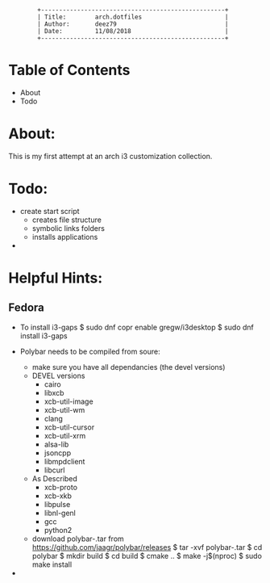 ~~~
        +---------------------------------------------------+
        | Title:        arch.dotfiles                       |
        | Author:       deez79                              |
        | Date:         11/08/2018                          |
        +---------------------------------------------------+
~~~
# Table of Contents
* About
* Todo

# About:
This is my first attempt at an arch i3 customization collection.

# Todo:
* create start script
  * creates file structure
  * symbolic links folders 
  * installs applications
* 

# Helpful Hints:
## Fedora
* To install i3-gaps
    $ sudo dnf copr enable gregw/i3desktop
    $ sudo dnf install i3-gaps
* Polybar needs to be compiled from soure:
    * make sure you have all dependancies (the devel versions)
    * DEVEL versions
        * cairo
        * libxcb
        * xcb-util-image
        * xcb-util-wm
        * clang
        * xcb-util-cursor
        * xcb-util-xrm
        * alsa-lib
        * jsoncpp
        * libmpdclient
        * libcurl
    * As Described
        * xcb-proto
        * xcb-xkb
        * libpulse
        * libnl-genl
        * gcc
        * python2
    * download polybar-<version>.tar from https://github.com/jaagr/polybar/releases
    $ tar -xvf polybar-<version>.tar
    $ cd polybar
    $ mkdir build
    $ cd build
    $ cmake ..
    $ make -j$(nproc)
    $ sudo make install
     
*
